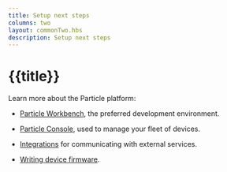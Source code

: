 ```yaml
---
title: Setup next steps
columns: two
layout: commonTwo.hbs
description: Setup next steps
---
```


# {{title}}

Learn more about the Particle platform:

- [Particle Workbench](/getting-started/developer-tools/workbench/), the preferred development environment.

- [Particle Console](/getting-started/console/console/), used to manage your fleet of devices.

- [Integrations](/integrations/integrations/aws/) for communicating with external services.

- [Writing device firmware](/firmware/best-practices/firmware-introduction/).


